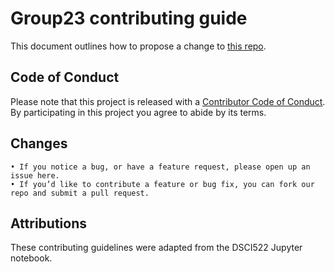 # Group23 contributing guide 


This document outlines how to propose a change to [this repo](https://github.com/UBC-MDS/DSCI_522_group23).

## Code of Conduct
Please note that this project is released with a [Contributor Code of Conduct](https://github.com/UBC-MDS/DSCI_522_group23/blob/main/CODE_OF_CONDUCT.md). By participating in this project you agree to abide by its terms. 

## Changes
	• If you notice a bug, or have a feature request, please open up an issue here.
	• If you’d like to contribute a feature or bug fix, you can fork our repo and submit a pull request.
  
## Attributions
  These contributing guidelines were adapted from the DSCI522 Jupyter notebook.
